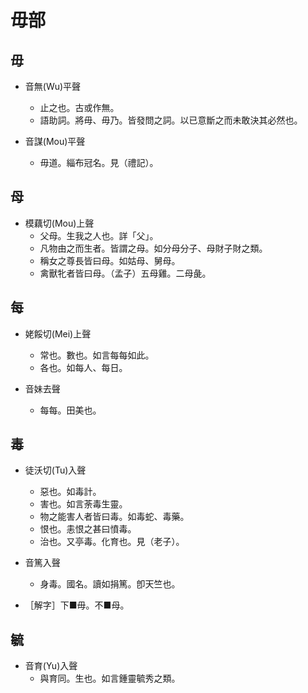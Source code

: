 # 毋部

## 毋

- 音無(Wu)平聲
    - 止之也。古或作無。
    - 語助詞。將毋、毋乃。皆發問之詞。以已意斷之而未敢決其必然也。

- 音謀(Mou)平聲
    - 毋道。緇布冠名。見（禮記）。

## 母

- 模藕切(Mou)上聲
    - 父母。生我之人也。詳「父」。
    - 凡物由之而生者。皆謂之母。如分母分子、母財子財之類。
    - 稱女之尊長皆曰母。如姑母、舅母。
    - 禽獸牝者皆曰母。（孟子）五母雞。二母彘。

## 每

- 姥餒切(Mei)上聲
    - 常也。數也。如言每每如此。
    - 各也。如每人、每日。

- 音妹去聲
    - 每每。田美也。

## 毒

- 徒沃切(Tu)入聲
    - 惡也。如毒計。
    - 害也。如言荼毒生靈。
    - 物之能害人者皆曰毒。如毒蛇、毒藥。
    - 恨也。恚恨之甚曰憤毒。
    - 治也。又亭毒。化育也。見（老子）。

- 音篤入聲
    - 身毒。國名。讀如捐篤。卽天竺也。

- ［解字］下■毋。不■母。

## 毓

- 音育(Yu)入聲
    - 與育同。生也。如言鍾靈毓秀之類。

